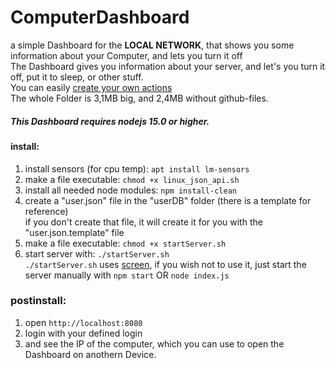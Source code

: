# ComputerDashboard
a simple Dashboard for the **LOCAL NETWORK**, that shows you some information about your Computer, and lets you turn it off  
The Dashboard gives you information about your server, and let's you turn it off, put it to sleep, or other stuff.  
You can easily [create your own actions](https://github.com/chibbi/ComputerDashboard/wiki/Create-your-own-Action)  
The whole Folder is 3,1MB big, and  2,4MB without github-files.

##### This Dashboard requires nodejs 15.0 or higher.

#### install:  
  1. install sensors (for cpu temp): ```apt install lm-sensors```
  1. make a file executable: ```chmod +x linux_json_api.sh```  
  2. install all needed node modules: ```npm install-clean```  
  3. create a "user.json" file in the "userDB" folder (there is a template for reference)  
       if you don't create that file, it will create it for you with the "user.json.template" file
  4. make a file executable: ```chmod +x startServer.sh```
  5. start server with: ```./startServer.sh```  
       ```./startServer.sh``` uses [screen](https://www.gnu.org/software/screen/), if you wish not to use it, just start the server manually with ```npm start``` OR ```node index.js```

### postinstall:  
  1. open ```http://localhost:8080```  
  2. login with your defined login
  3. and see the IP of the computer, which you can use to open the Dashboard on anothern Device.
